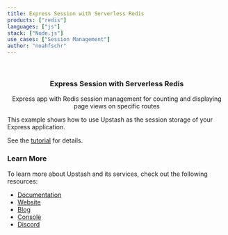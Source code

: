 ```yaml
---
title: Express Session with Serverless Redis
products: ["redis"]
languages: ["js"]
stack: ["Node.js"]
use_cases: ["Session Management"]
author: "noahfschr"
---
```


<br />
<div align="center">

  <h3 align="center">Express Session with Serverless Redis</h3>

  <p align="center">
   Express app with Redis session management for counting and displaying page views on specific routes
  </p>
</div>

This example shows how to use Upstash as the session storage of your Express application.

See the [tutorial](https://docs.upstash.com/docs/tutorials/express_session) for details.

### Learn More

To learn more about Upstash and its services, check out the following resources:

- [Documentation](https://docs.upstash.com)
- [Website](https://upstash.com)
- [Blog](https://upstash.com/blog)
- [Console](https://console.upstash.com)
- [Discord](https://upstash.com/discord)
